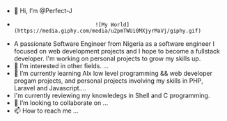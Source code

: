 - 👋 Hi, I’m @Perfect-J 
-                               ![My World](https://media.giphy.com/media/u2pmTWUi0MXjyrMaVj/giphy.gif)

- A passionate Software Engineer from Nigeria as a software engineer I focused on web development projects and I hope to become a fullstack developer. I'm working on personal projects to grow my skills up.
- 👀 I’m interested in other fields. ...
- 🌱 I’m currently learning Alx low level programming && web developer progam projects, and personal projects involving my skills in PHP, Laravel and Javascript....
- I'm currently reviewing my knowledegs in Shell and C programming.
- 💞️ I’m looking to collaborate on ...
- 📫 How to reach me ...

<!---
Perfect-J/Perfect-J is a ✨ special ✨ repository because its `README.md` (this file) appears on your GitHub profile.
You can click the Preview link to take a look at your changes.
--->
